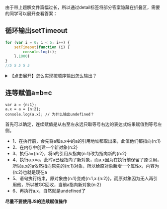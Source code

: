 

由于带上题解文件篇幅过长，所以通过detail标签将部分答案隐藏在折叠区，需要的同学可以展开查看答案：

## 循环输出setTimeout
```javascript
for (var i = 0; i < 5; i++) {
    setTimeout(function (i) {
        console.log(i);
    },1000)
}
//5 5 5 5 5
```


<details>
<summary>【点击展开】怎么实现按顺序输出怎么输出？</summary>
<pre>



将var改为let

```javascript
for (let i = 0; i < 5; i++) {
    setTimeout(function (i) {
        console.log(i);
    },1000)
}
```

立即执行函数

```javascript
for (var i = 0; i < 5; i++) {
    (function (i) {
        setTimeout(function () {
            console.log(i);
        },1000)
    })(i)
}
```

bind

```javascript
for (var i = 0; i < 5; i++) {
    setTimeout(function (i) {
        console.log(i);
    }.bind(this,i),1000)
}
```

call（bind返回的是函数，而call、apply是立即调用，所以写法要变化）

```javascript
for (var i = 0; i < 5; i++) {
    setTimeout(function (i) {
        return function () {
            console.log(i);
        }
    }.call(this,i),1000)
}
```

apply

```javascript
for (var i = 0; i < 5; i++) {
    setTimeout(function (i) {
        return function () {
            console.log(i);
        }
    }.apply(this,[i]),1000)
}
```

闭包

```javascript
for (var i = 0; i < 5; i++) {
    function f(){
        var j = i;
        return function () {
            setTimeout(function () {
                console.log(j);
            },1000)
        }
    }
    f()();
}
```

setTimeout第三个参数

```javascript
for (var i = 0; i < 5; i++) {
    setTimeout(function (i) {
        console.log(i);
    }, 1000,i)
}
```



</pre>
</details>


## 连等赋值a=b=c

```
var a = {n:1};
a.x = a = {n:2};
console.log(a.x); // 为什么输出undefined？
```

首先可以确定，连续赋值是从右至左永远只取等号右边的表达式结果赋值到等号左侧。

- 1、在执行前，会先将a和a.x中的a的引用地址都取出来，此值他们都指向{n:1}
- 2、在内存中创建一个新对象{n:2}
- 3、执行a={n:2}，将a的引用从指向{n:1}改为指向新的{n:2}
- 4、执行a.x=a，此时a已经指向了新对象，而a.x因为在执行前保留了原引用，所以a.x的a依然指向原先的{n:1}对象，所以给原对象新增一个属性x，内容为{n:2}也就是现在a
- 5、语句执行结束，原对象由{n:1}变成{n:1,x:{n:2}}，而原对象因为无人再引用他，所以被GC回收，当前a指向新对象{n:2}
- 6、再执行a.x，自然就是undefined了

**‌尽量不要使用JS的连续赋值操作**

